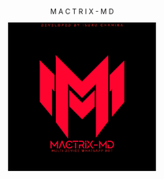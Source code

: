  <p align="center"> M A C T R I X - M D </p>
<div class = "repo" align = "center">
 
<a href = "#">
<img src = "https://raw.githubusercontent.com/IsuruBotz/IsuruData/refs/heads/main/Database/Media/MACTRIX-MD_SQUARE-LOGO.jpg"  width="300" height="300">
</img>
 <p align="center">
